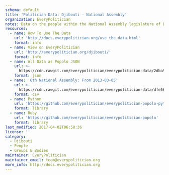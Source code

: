 ```yaml
---
schema: default
title: 'Politician Data: Djibouti — National Assembly'
organization: EveryPolitician
notes: Data on the people within the National Assembly legislature of Djibouti.
resources:
  - name: How To Use The Data
    url: 'http://docs.everypolitician.org/use_the_data.html'
    format: info
  - name: View on EveryPolitician
    url: 'http://everypolitician.org/djibouti/'
    format: info
  - name: All Data as Popolo JSON
    url: >-
      https://cdn.rawgit.com/everypolitician/everypolitician-data/2dba9e445890319dc54c9629db9d623ece30effe/data/Djibouti/Assembly/ep-popolo-v1.0.json
    format: json
  - name: '6th National Assembly: From 2013-03-05'
    url: >-
      https://cdn.rawgit.com/everypolitician/everypolitician-data/dfe56e242be3f70e40d4ebb562e237f2bd80e97f/data/Djibouti/Assembly/term-6.csv
    format: csv
  - name: Python
    url: 'https://github.com/everypolitician/everypolitician-popolo-python'
    format: library
  - name: Ruby
    url: 'https://github.com/everypolitician/everypolitician-popolo'
    format: library
last_modified: 2017-04-02T06:58:36
license: ''
category:
  - Djibouti
  - People
  - Groups & Bodies
maintainer: EveryPolitician
maintainer_email: team@everypolitician.org
more_info: http://docs.everypolitician.org
---
```

